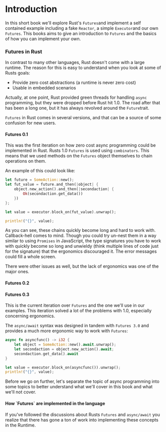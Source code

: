 # Introduction

In this short book we'll explore Rust's `Futures`and implement a self contained example including a fake `Reactor`, a simple `Executor`and our own `Futures`. This books aims to give an introduction to `Futures` and the basics of how you can implement your own.

### Futures in Rust

In contrast to many other languages, Rust doesn't come with a large runtime. The reason for this is easy to understand when you look at some of Rusts goals:

* Provide zero cost abstractions \(a runtime is never zero cost\)
* Usable in embedded scenarios

Actually, at one point, Rust provided green threads for handling `async` programming, but they were dropped before Rust hit 1.0. The road after that has been a long one, but it has always revolved around the `Future`trait.

`Futures` in Rust comes in several versions, and that can be a source of some confusion for new users.

#### Futures 0.1

This was the first iteration on how zero cost async programming could be implemented in Rust. Rusts 1.0 `Futures` is used using `combinators`. This means that we used methods on the `Futures` object themselves to chain operations on them.

An example of this could look like:

```rust
let future = SomeAction::new();
let fut_value = future.and_then(|object| {
    object.new_action().and_then(|secondaction| {
        Ok(secondaction.get_data())
    })
};

let value = executor.block_on(fut_value).unwrap();

println!("{}", value);
```

As you can see, these chains quickly become long and hard to work with. Callback-hell comes to mind. Though you could try un-nest them in a way similar to using `Promises` in JavaScript, the type signatures you have to work with quickly become so long and unwieldy \(think multiple lines of code just for the signature\) that the ergonomics discouraged it. The error messages could fill a whole screen.

There were other issues as well, but the lack of ergonomics was one of the major ones.

#### Futures 0.2

#### Futures 0.3

This is the current iteration over `Futures` and the one we'll use in our examples. This iteration solved a lot of the problems with 1.0, especially concerning ergonomics.

The `async/await` syntax was designed in tandem with `Futures 3.0` and provides a much more ergonomic way to work with `Futures`:

```rust
async fn asyncfunc() -> i32 {
    let object = SomeAction::new().await.unwrap();
    let secondaction = object.new_action().await;
    secondaction.get_data().await
}

let value = executor.block_on(asyncfunc()).unwrap();
println!("{}", value);
```

Before we go on further, let's separate the topic of async programming into some topics to better understand what we'll cover in this book and what we'll not cover.

#### How \`Futures\` are implemented in the language

If you've followed the discussions about Rusts `Futures` and `async/await` you realize that there has gone a ton of work into implementing these concepts in the Runtime.
